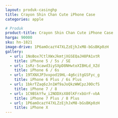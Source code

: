 ```yaml
---
layout: produk-casinghp
title: Crayon Shin Chan Cute iPhone Case
categories: apple

# Produk
product-title: Crayon Shin Chan Cute iPhone Case
harga: 90000
sku: hn-1821
image-drive: 1P6amOcazY47XLZzEjhJxM8-bGsBKp0zH
gallery:
  - url: 1NoBox7CtlXWxJkmtjXGSEQaJH8PA1xtR
    title: iPhone 5 / 5s / SE
  - url: 1sRz-5cawd3iySXpD8NHwtoXIBHLd_XZd
    title: iPhone 6 / 6s
  - url: 19TXNXJP3vxpod19HL-4g6citgGSFyc_g
    title: iPhone 6 Plus / 6s Plus
  - url: 1bkrTZaq6zJn1Wf9aJoQkzWWCpzJ0OcfS
    title: iPhone 7 / 8
  - url: 1C9BSkYfw_i2NODXsX80lKFrxbUrF-vbA
    title: iPhone 7 Plus / 8 Plus
  - url: 1P6amOcazY47XLZzEjhJxM8-bGsBKp0zH
    title: iPhone X
---
```

